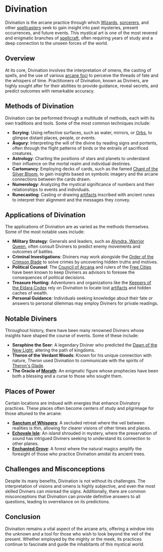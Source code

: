 # Divination

Divination is the arcane practice through which [Wizards](Wizards.md), [sorcerers](Sorcerers.md), and other [spellcasters](Spellcasters.md) seek to gain insight into past mysteries, present occurrences, and future events. This mystical art is one of the most revered and enigmatic branches of [spellcraft](Spellcraft.md), often requiring years of study and a deep connection to the unseen forces of the world.

## Overview

At its core, Divination involves the interpretation of omens, the casting of spells, and the use of various [arcane foci](Arcane%20Foci.md) to perceive the threads of fate and the whispers of time. Practitioners of Divination, known as Diviners, are highly sought after for their abilities to provide guidance, reveal secrets, and predict outcomes with remarkable accuracy.

## Methods of Divination

Divination can be performed through a multitude of methods, each with its own traditions and tools. Some of the most common techniques include:

- **Scrying**: Using reflective surfaces, such as water, mirrors, or [Orbs](Orbs.md), to glimpse distant places, people, or events.
- **Augury**: Interpreting the will of the divine by reading signs and portents, often through the flight patterns of birds or the entrails of sacrificed creatures.
- **Astrology**: Charting the positions of stars and planets to understand their influence on the mortal realm and individual destinies.
- **Cartomancy**: Employing decks of cards, such as the famed [Chant of the Silver Bloom](Chant%20of%20the%20Silver%20Bloom.md), to gain insights based on symbolic imagery and the arcane connections between the cards drawn.
- **Numerology**: Analyzing the mystical significance of numbers and their relationships to events and individuals.
- **Runecasting**: Casting or drawing [artifacts](Artifacts.md) inscribed with ancient runes to interpret their alignment and the messages they convey.

## Applications of Divination

The applications of Divination are as varied as the methods themselves. Some of the most notable uses include:

- **Military Strategy**: Generals and leaders, such as [Alyndra, Warrior Queen](Alyndra%2C%20Warrior%20Queen.md), often consult Diviners to predict enemy movements and outcomes of battles.
- **Criminal Investigations**: Diviners may work alongside the [Order of the Crimson Blade](Order%20of%20the%20Crimson%20Blade.md) to solve crimes by uncovering hidden truths and motives.
- **Political Counsel**: The [Council of Arcana](Council%20of%20Arcana.md) and rulers of the [Free Cities](Free%20Cities.md) have been known to keep Diviners as advisors to foresee the consequences of political decisions.
- **Treasure Hunting**: Adventurers and organizations like the [Keepers of the Eldara Codex](Keepers%20of%20the%20Eldara%20Codex.md) rely on Divination to locate lost [artifacts](Artifacts.md) and hidden caches of wealth.
- **Personal Guidance**: Individuals seeking knowledge about their fate or answers to personal dilemmas may employ Diviners for private readings.

## Notable Diviners

Throughout history, there have been many renowned Diviners whose insights have shaped the course of events. Some of these include:

- **Seraphine the Seer**: A legendary Diviner who predicted the [Dawn of the New Light](Dawn%20of%20the%20New%20Light.md), altering the path of kingdoms.
- **Theron of the Verdant Woods**: Known for his unique connection with nature, Theron used Divination to communicate with the spirits of [Theron's Glade](Theron'S%20Glade.md).
- **The Oracle of [Morath](Morath.md)**: An enigmatic figure whose prophecies have been both a blessing and a curse to those who sought them.

## Places of Power

Certain locations are imbued with energies that enhance Divinatory practices. These places often become centers of study and pilgrimage for those attuned to the arcane:

- **[Sanctum of Whispers](Sanctum%20of%20Whispers.md)**: A secluded retreat where the veil between realities is thin, allowing for clearer visions of other times and places.
- **[Echovale Isle](Echovale%20Isle.md)**: An island shrouded in mystery, where the preservation of sound has intrigued Diviners seeking to understand its connection to other planes.
- **[Enchanted Grove](Enchanted%20Grove.md)**: A forest where the natural magics amplify the foresight of those who practice Divination amidst its ancient trees.

## Challenges and Misconceptions

Despite its many benefits, Divination is not without its challenges. The interpretation of visions and omens is highly subjective, and even the most skilled Diviners can misread the signs. Additionally, there are common misconceptions that Divination can provide definitive answers to all questions, leading to overreliance on its predictions.

## Conclusion

Divination remains a vital aspect of the arcane arts, offering a window into the unknown and a tool for those who wish to look beyond the veil of the present. Whether employed by the mighty or the meek, its practices continue to fascinate and guide the inhabitants of this mystical world.
